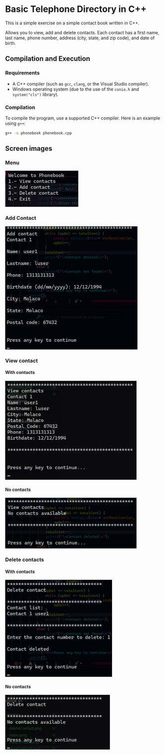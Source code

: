 # Basic Telephone Directory in C++

This is a simple exercise on a simple contact book written in C++.

Allows you to view, add and delete contacts. Each contact has a first name, last name, phone number, address (city, state, and zip code), and date of birth.

## Compilation and Execution

### Requirements

- A C++ compiler (such as `gcc`, `clang`, or the Visual Studio compiler).
- Windows operating system (due to the use of the `conio.h` and `system("cls")` library).

### Compilation

To compile the program, use a supported C++ compiler. Here is an example using `g++`:

```sh
g++ -o phonebook phonebook.cpp
```

## Screen images

### Menu

![alt text](images/menu.png)

### Add Contact

![alt text](images/addContact.png)

### View contact

#### With contacts
![alt text](images/viewContact.png)
#### No contacts
![alt text](images/viewContact1.png)

### Delete contacts
#### With contacts
![alt text](images/deleteContact.png)
#### No contacts
![alt text](images/deleteContact1.png)